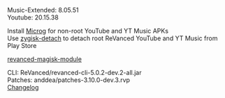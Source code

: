 Music-Extended: 8.05.51  
Youtube: 20.15.38  

Install [Microg](https://github.com/ReVanced/GmsCore/releases) for non-root YouTube and YT Music APKs  
Use [zygisk-detach](https://github.com/j-hc/zygisk-detach) to detach root ReVanced YouTube and YT Music from Play Store  

[revanced-magisk-module](https://github.com/j-hc/revanced-magisk-module)
  
CLI: ReVanced/revanced-cli-5.0.2-dev.2-all.jar  
Patches: anddea/patches-3.10.0-dev.3.rvp  
[Changelog](https://github.com/anddea/revanced-patches/releases/tag/v3.10.0-dev.3)  
